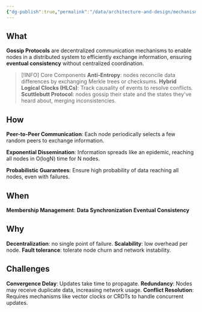 ```yaml
---
{"dg-publish":true,"permalink":"/data/architecture-and-design/mechanisms/gossip-protocols/"}
---
```



## What
**Gossip Protocols** are decentralized communication mechanisms to enable nodes in a distributed system to efficiently exchange information, ensuring **eventual consistency** without centralized coordination.

>[!INFO] Core Components
>**Anti-Entropy**: nodes reconcile data differences by exchanging Merkle trees or checksums.
>**Hybrid Logical Clocks (HLCs)**: Track causality of events to resolve conflicts.\
>**Scuttlebutt Protocol**: nodes gossip their state and the states they've heard about, merging inconsistencies.

## How
**Peer-to-Peer Communication**:
Each node periodically selects a few random peers to exchange information.

**Exponential Dissemination**:
Information spreads like an epidemic, reaching all nodes in O(log⁡N) time for N nodes. 

**Probabilistic Guarantees**:
Ensure high probability of data reaching all nodes, even with failures.

## When
**Membership Management**:
**Data Synchronization**
**Eventual Consistency**

## Why
**Decentralization**: no single point of failure.
**Scalability**: low overhead per node.
**Fault tolerance**: tolerate node churn and network instability.

## Challenges
**Convergence Delay**: Updates take time to propagate.
**Redundancy**: Nodes may receive duplicate data, increasing network usage.
**Conflict Resolution**: Requires mechanisms like vector clocks or CRDTs to handle concurrent updates.